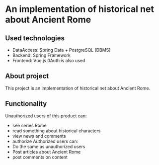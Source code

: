 # An implementation of historical net about Ancient Rome
## Used technologies
* DataAccess: Spring Data + PostgreSQL (DBMS)
* Backend: Spring Framework
* Frontend: Vue.js
0Auth is also used
## About project
This project is an implementation of historical net about Ancient Rome. 

## Functionality
Unauthorized users of this product can:
* see series Rome
* read something about historical characters
* view news and comments
* authorize
Authorized users can:
* Do the same as unauthorized users
* Post articles about Ancient Rome
* post comments on content
